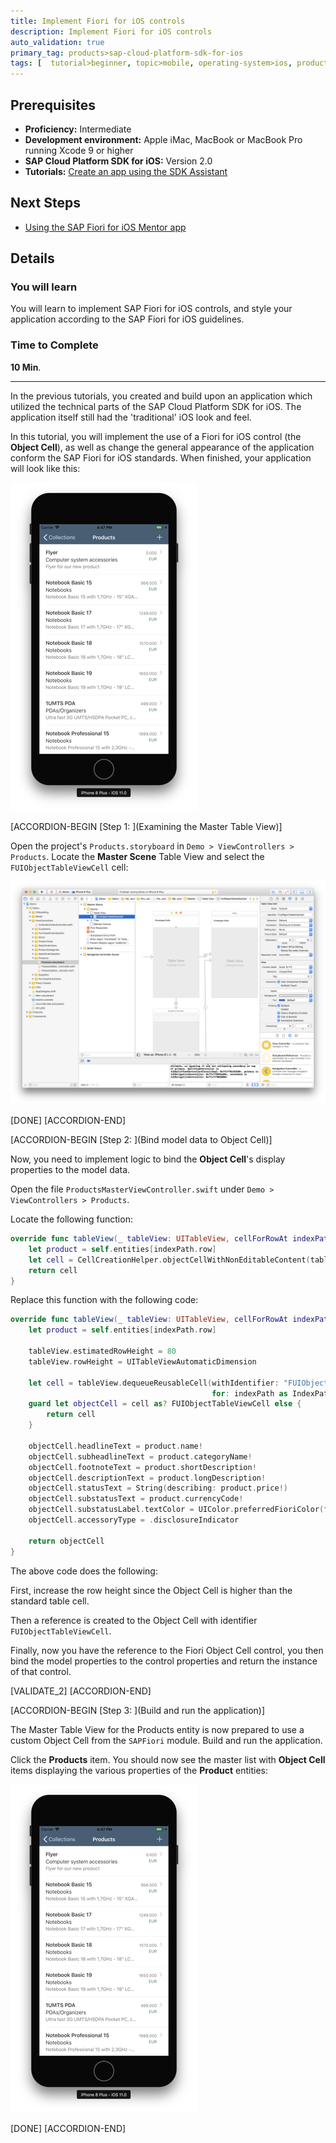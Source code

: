 ```yaml
---
title: Implement Fiori for iOS controls
description: Implement Fiori for iOS controls
auto_validation: true
primary_tag: products>sap-cloud-platform-sdk-for-ios
tags: [  tutorial>beginner, topic>mobile, operating-system>ios, products>sap-cloud-platform, products>sap-cloud-platform-sdk-for-ios ]
---
```

## Prerequisites  
 - **Proficiency:** Intermediate
 - **Development environment:** Apple iMac, MacBook or MacBook Pro running Xcode 9 or higher
 - **SAP Cloud Platform SDK for iOS:** Version 2.0
 - **Tutorials:** [Create an app using the SDK Assistant](https://developers.sap.com/tutorials/fiori-ios-hcpms-sdk-assistant.html)

## Next Steps
 - [Using the SAP Fiori for iOS Mentor app](https://developers.sap.com/tutorials/fiori-ios-scpms-mentor.html)

## Details
### You will learn  
You will learn to implement SAP Fiori for iOS controls, and style your application according to the SAP Fiori for iOS guidelines.

### Time to Complete
**10 Min**.

---

In the previous tutorials, you created and build upon an application which utilized the technical parts of the SAP Cloud Platform SDK for iOS. The application itself still had the 'traditional' iOS look and feel.

In this tutorial, you will implement the use of a Fiori for iOS control (the **Object Cell**), as well as change the general appearance of the application conform the SAP Fiori for iOS standards. When finished, your application will look like this:

![Xcode](fiori-ios-hcpms-fioriuikit-08.png)

[ACCORDION-BEGIN [Step 1: ](Examining the Master Table View)]

Open the project's `Products.storyboard` in `Demo > ViewControllers > Products`. Locate the **Master Scene** Table View and select the `FUIObjectTableViewCell` cell:

![Xcode](fiori-ios-hcpms-fioriuikit-04.png)

[DONE]
[ACCORDION-END]

[ACCORDION-BEGIN [Step 2: ](Bind model data to Object Cell)]

Now, you need to implement logic to bind the **Object Cell**'s display properties to the model data.

Open the file `ProductsMasterViewController.swift` under `Demo > ViewControllers > Products`.

Locate the following function:

```swift
override func tableView(_ tableView: UITableView, cellForRowAt indexPath: IndexPath) -> UITableViewCell {
    let product = self.entities[indexPath.row]
    let cell = CellCreationHelper.objectCellWithNonEditableContent(tableView: tableView, indexPath: indexPath, key: "ProductId", value: "\(product.productID!)")
    return cell
}
```

Replace this function with the following code:

```swift
override func tableView(_ tableView: UITableView, cellForRowAt indexPath: IndexPath) -> UITableViewCell {
    let product = self.entities[indexPath.row]

    tableView.estimatedRowHeight = 80
    tableView.rowHeight = UITableViewAutomaticDimension

    let cell = tableView.dequeueReusableCell(withIdentifier: "FUIObjectTableViewCell",
                                             for: indexPath as IndexPath)
    guard let objectCell = cell as? FUIObjectTableViewCell else {
        return cell
    }

    objectCell.headlineText = product.name!
    objectCell.subheadlineText = product.categoryName!
    objectCell.footnoteText = product.shortDescription!
    objectCell.descriptionText = product.longDescription!
    objectCell.statusText = String(describing: product.price!)
    objectCell.substatusText = product.currencyCode!
    objectCell.substatusLabel.textColor = UIColor.preferredFioriColor(forStyle: .positive)
    objectCell.accessoryType = .disclosureIndicator

    return objectCell
}
```

The above code does the following:

First, increase the row height since the Object Cell is higher than the standard table cell.

Then a reference is created to the Object Cell with identifier `FUIObjectTableViewCell`.

Finally, now you have the reference to the Fiori Object Cell control, you then bind the model properties to the control properties and return the instance of that control.

[VALIDATE_2]
[ACCORDION-END]

[ACCORDION-BEGIN [Step 3: ](Build and run the application)]

The Master Table View for the Products entity is now prepared to use a custom Object Cell from the `SAPFiori` module. Build and run the application.

Click the **Products** item. You should now see the master list with **Object Cell** items displaying the various properties of the **Product** entities:

![Xcode](fiori-ios-hcpms-fioriuikit-08.png)

[DONE]
[ACCORDION-END]

